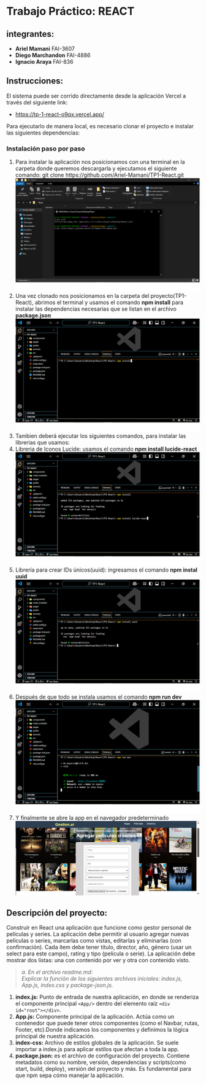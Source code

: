 # Trabajo Práctico: REACT

## integrantes: 
- **Ariel Mamani** FAI-3607
- **Diego Marchandon** FAI-4886
- **Ignacio Araya** FAI-836

## Instrucciones:
El sistema puede ser corrido directamente desde la aplicación Vercel a través del siguiente link:
 - https://tp-1-react-o9qx.vercel.app/ 

Para ejecutarlo de manera local, es necesario clonar el proyecto e instalar las siguientes dependencias:
<h3>Instalación paso por paso</h3>
<ol>
    <li>
        Para instalar la aplicación nos posicionamos con una terminal en la carpeta donde queremos descargarla y ejecutamos el siguiente comando:
        git clone https://github.com/Ariel-Mamani/TP1-React.git
        <img src="./public/Guia/paso1.png" alt="Imagen de como se clona">
    </li>
    <li>
        Una vez clonado nos posicionamos en la carpeta del proyecto(TP1-React), abrimos el terminal y usamos el comando <strong>npm install</strong> para instalar las dependencias necesarias que se listan en el archivo <b>package.json</b>
        <img src="./public/Guia/paso2.png" alt="Imagen de comando de instalacion">
    </li>
    <li>
        Tambien deberá  ejecutar los siguientes comandos, para instalar las librerias que usamos:
        <li>Libreria de Iconos Lucide: usamos el comando <strong>npm install lucide-react</strong>
        <img src="./public/Guia/paso3.png" alt="Imagen de comando de instalacion de Lucide">
        </li>
        <li>Librería para crear IDs únicos(uuid): ingresamos el comando <strong>npm instal uuid</strong>
        <img src="./public/Guia/paso4.png" alt="Imagen de comando de instalacion de uuid"></li>
    </li>
    <li>
        Después de que todo se instala usamos el comando <strong>npm run dev</strong>
        <img src="./public/Guia/paso5.png" alt="Imagen de como levantar el proyecto">
    </li>
    <li>
        Y finalmente se abre la app en el navegador predeterminado
        <img src="./public/Guia/paso6.png" alt="Imagen de como se se ve el proyecto en el navegador">
    </li>
</ol>

## Descripción del proyecto: 
Construir en React una aplicación que funcione como gestor personal de películas y series.
La aplicación debe permitir al usuario agregar nuevas películas o series, marcarlas como 
vistas, editarlas y eliminarlas (con confirmación). 
Cada ítem debe tener título, director, año, género (usar un select para este campo), rating y 
tipo (película o serie). 
La aplicación debe mostrar dos listas: una con contenido por ver y otra con contenido visto.

>*a. En el archivo readme.md:*  
>*Explicar la función de los siguientes archivos iniciales: index.js,*
>*App.js, index.css y package-json.js.*
1. **index.js:**
Punto de entrada de nuestra aplicación, en donde se renderiza el componente principal `<App/>` dentro del elemento raíz `<div id="root"></div>`.
2. **App.js:**
Componente principal de la aplicación. Actúa como un contenedor que puede tener otros componentes (como el Navbar, rutas, Footer, etc).Donde indicamos los componentes y definimos la lógica principal de nuestra aplicación.
3. **index-css:** 
Archivo de estilos globales de la aplicación. Se suele importar a index.js para aplicar estilos que afectan a toda la app.
4. **package.json:**
es el archivo de configuración del proyecto. Contiene metadatos como su nombre, versión, dependencias y scripts(como start, build, deploy), versión del proyecto y más.
Es fundamental para que npm sepa cómo manejar la aplicación. 



